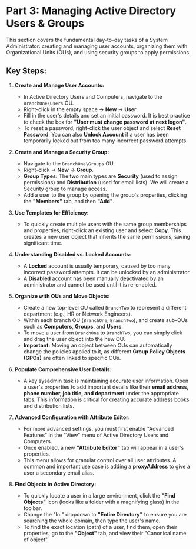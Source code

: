 # Part 3: Managing Active Directory Users & Groups

This section covers the fundamental day-to-day tasks of a System Administrator: creating and managing user accounts, organizing them with Organizational Units (OUs), and using security groups to apply permissions.

## Key Steps:

1.  **Create and Manage User Accounts:**
    *   In Active Directory Users and Computers, navigate to the `BranchOne\Users` OU.
    *   Right-click in the empty space → **New** → **User**.
    *   Fill in the user's details and set an initial password. It is best practice to check the box for **"User must change password at next logon"**.
    *   To reset a password, right-click the user object and select **Reset Password**. You can also **Unlock Account** if a user has been temporarily locked out from too many incorrect password attempts.

2.  **Create and Manage a Security Group:**
    *   Navigate to the `BranchOne\Groups` OU.
    *   Right-click → **New** → **Group**.
    *   **Group Types:** The two main types are **Security** (used to assign permissions) and **Distribution** (used for email lists). We will create a Security group to manage access.
    *   Add a user to the group by opening the group's properties, clicking the **"Members"** tab, and then **"Add"**.

3.  **Use Templates for Efficiency:**
    *   To quickly create multiple users with the same group memberships and properties, right-click an existing user and select **Copy**. This creates a new user object that inherits the same permissions, saving significant time.

4.  **Understanding Disabled vs. Locked Accounts:**
    *   A **Locked** account is usually temporary, caused by too many incorrect password attempts. It can be unlocked by an administrator.
    *   A **Disabled** account has been manually deactivated by an administrator and cannot be used until it is re-enabled.

5.  **Organize with OUs and Move Objects:**
    *   Create a new top-level OU called `BranchTwo` to represent a different department (e.g., HR or Network Engineers).
    *   Within each branch OU (`BranchOne`, `BranchTwo`), and create sub-OUs such as **Computers**, **Groups**, and **Users**.
    *   To move a user from `BranchOne` to `BranchTwo`, you can simply click and drag the user object into the new OU.
    *   **Important:** Moving an object between OUs can automatically change the policies applied to it, as different **Group Policy Objects (GPOs)** are often linked to specific OUs.

6.  **Populate Comprehensive User Details:**
    *   A key sysadmin task is maintaining accurate user information. Open a user's properties to add important details like their **email address, phone number, job title, and department** under the appropriate tabs. This information is critical for creating accurate address books and distribution lists.

7.  **Advanced Configuration with Attribute Editor:**
    *   For more advanced settings, you must first enable "Advanced Features" in the "View" menu of Active Directory Users and Computers.
    *   Once enabled, a new **"Attribute Editor"** tab will appear in a user's properties.
    *   This menu allows for granular control over all user attributes. A common and important use case is adding a **proxyAddress** to give a user a secondary email alias.

8.  **Find Objects in Active Directory:**
    *   To quickly locate a user in a large environment, click the **"Find Objects"** icon (looks like a folder with a magnifying glass) in the toolbar.
    *   Change the "In:" dropdown to **"Entire Directory"** to ensure you are searching the whole domain, then type the user's name.
    *   To find the exact location (path) of a user, find them, open their properties, go to the **"Object"** tab, and view their "Canonical name of object".
